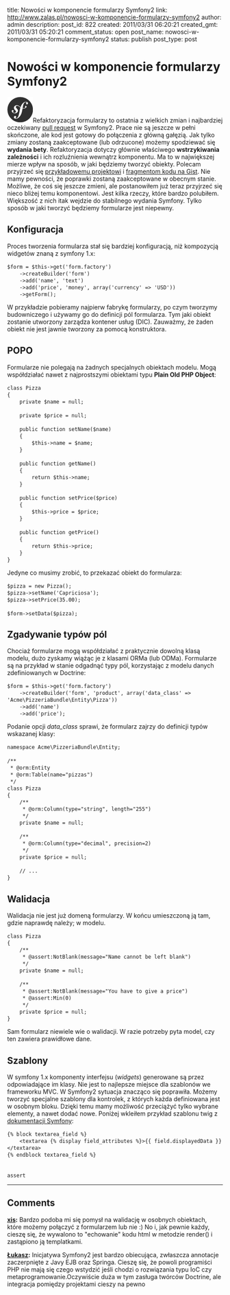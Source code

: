 title: Nowości w komponencie formularzy Symfony2
link: http://www.zalas.pl/nowosci-w-komponencie-formularzy-symfony2
author: admin
description: 
post_id: 822
created: 2011/03/31 06:20:21
created_gmt: 2011/03/31 05:20:21
comment_status: open
post_name: nowosci-w-komponencie-formularzy-symfony2
status: publish
post_type: post

<!--Refaktoryzacja formularzy to ostatnia z wielkich zmian i najbardziej oczekiwany pull request w Symfony2. Prace nie są jeszcze w pełni skończone, ale kod jest gotowy do połączenia z główną gałęzią. Jak tylko zmiany zostaną zaakceptowane (lub odrzucone) możemy spodziewać się wydania bety.-->

# Nowości w komponencie formularzy Symfony2

![](/uploads/wp/2011/03/sflogo.png)Refaktoryzacja formularzy to ostatnia z wielkich zmian i najbardziej oczekiwany [pull request](https://github.com/symfony/symfony/pull/399) w Symfony2. Prace nie są jeszcze w pełni skończone, ale kod jest gotowy do połączenia z główną gałęzią. Jak tylko zmiany zostaną zaakceptowane (lub odrzucone) możemy spodziewać się **wydania bety**. Refaktoryzacja dotyczy głównie właściwego **wstrzykiwania zależności** i ich rozluźnienia wewnątrz komponentu. Ma to w największej mierze wpływ na sposób, w jaki będziemy tworzyć obiekty. Polecam przyjrzeć się [przykładowemu projektowi](https://github.com/beberlei/AcmePizzaBundle) i [fragmentom kodu na Gist](https://gist.github.com/883293). Nie mamy pewności, że poprawki zostaną zaakceptowane w obecnym stanie. Możliwe, że coś się jeszcze zmieni, ale postanowiłem już teraz przyjrzeć się nieco bliżej temu komponentowi. Jest kilka rzeczy, które bardzo polubiłem. Większość z nich itak wejdzie do stabilnego wydania Symfony. Tylko sposób w jaki tworzyć będziemy formularze jest niepewny. 

## Konfiguracja

Proces tworzenia formularza stał się bardziej konfiguracją, niż kompozycją widgetów znaną z symfony 1.x: 
    
    
    $form = $this->get('form.factory')
        ->createBuilder('form')
        ->add('name', 'text')
        ->add('price', 'money', array('currency' => 'USD'))
        ->getForm();

W przykładzie pobieramy najpierw fabrykę formularzy, po czym tworzymy budowniczego i używamy go do definicji pól formularza. Tym jaki obiekt zostanie utworzony zarządza kontener usług (DIC). Zauważmy, że żaden obiekt nie jest jawnie tworzony za pomocą konstruktora. 

## POPO

Formularze nie polegają na żadnych specjalnych obiektach modelu. Mogą współdziałać nawet z najprostszymi obiektami typu **Plain Old PHP Object**: 
    
    
    class Pizza
    {
        private $name = null;
    
        private $price = null;
    
        public function setName($name)
        {
            $this->name = $name;
        }
    
        public function getName()
        {
            return $this->name;
        }
    
        public function setPrice($price)
        {
            $this->price = $price;
        }
    
        public function getPrice()
        {
            return $this->price;
        }
    }

Jedyne co musimy zrobić, to przekazać obiekt do formularza: 
    
    
    $pizza = new Pizza();
    $pizza->setName('Capriciosa');
    $pizza->setPrice(35.00);
    
    $form->setData($pizza);

## Zgadywanie typów pól

Chociaż formularze mogą współdziałać z praktycznie dowolną klasą modelu, dużo zyskamy wiążąc je z klasami ORMa (lub ODMa). Formularze są na przykład w stanie odgadnąć typy pól, korzystając z modelu danych zdefiniowanych w Doctrine: 
    
    
    $form = $this->get('form.factory')
        ->createBuilder('form', 'product', array('data_class' => 'Acme\PizzeriaBundle\Entity\Pizza'))
        ->add('name')
        ->add('price');

Podanie opcji _data_class_ sprawi, że formularz zajrzy do definicji typów wskazanej klasy: 
    
    
    namespace Acme\PizzeriaBundle\Entity;
    
    /**
     * @orm:Entity
     * @orm:Table(name="pizzas")
     */
    class Pizza
    {
        /**
         * @orm:Column(type="string", length="255")
         */
        private $name = null;
    
        /**
         * @orm:Column(type="decimal", precision=2)
         */
        private $price = null;
    
        // ...
    }

## Walidacja

Walidacja nie jest już domeną formularzy. W końcu umieszczoną ją tam, gdzie naprawdę należy; w modelu. 
    
    
    class Pizza
    {
        /**
         * @assert:NotBlank(message="Name cannot be left blank")
         */
        private $name = null;
    
        /**
         * @assert:NotBlank(message="You have to give a price")
         * @assert:Min(0)
         */
        private $price = null;
    }

Sam formularz niewiele wie o walidacji. W razie potrzeby pyta model, czy ten zawiera prawidłowe dane. 

## Szablony

W symfony 1.x komponenty interfejsu (_widgets_) generowane są przez odpowiadające im klasy. Nie jest to najlepsze miejsce dla szablonów we frameworku MVC. W Symfony2 sytuacja znacząco się poprawiła. Możemy tworzyć specjalne szablony dla kontrolek, z których każda definiowana jest w osobnym bloku. Dzięki temu mamy możliwość przeciążyć tylko wybrane elementy, a nawet dodać nowe. Poniżej wkleiłem przykład szablonu twig z [dokumentacji Symfony](http://symfony.com/doc/2.0/book/forms/view.html#defining-the-html-representation): 
    
    
    {% block textarea_field %}
        <textarea {% display field_attributes %}>{{ field.displayedData }}</textarea>
    {% endblock textarea_field %}
    
    
    assert

** **

## Comments

**[xis](#3039 "2011-03-31 00:30:39"):** Bardzo podoba mi się pomysł na walidację w osobnych obiektach, które możemy połączyć z formularzem lub nie :) No i, jak pewnie każdy, cieszę się, że wywalono to "echowanie" kodu html w metodzie render() i zastąpiono ją templatkami.

**[Łukasz](#3040 "2011-04-13 05:59:11"):** Inicjatywa Symfony2 jest bardzo obiecująca, zwłaszcza annotacje zaczerpnięte z Javy EJB oraz Springa. Cieszę się, że powoli programiści PHP nie mają się czego wstydzić jeśli chodzi o rozwiązania typu IoC czy metaprogramowanie.Oczywiście duża w tym zasługa twórców Doctrine, ale integracja pomiędzy projektami cieszy na pewno

